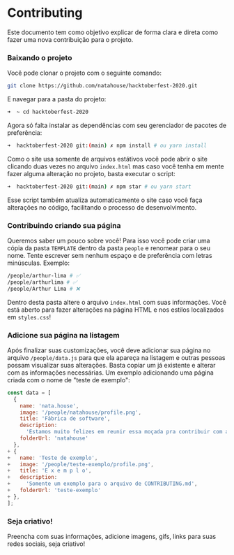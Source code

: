 # Contributing

Este documento tem como objetivo explicar de forma clara e direta como fazer uma nova contribuição para o projeto.

### Baixando o projeto

Você pode clonar o projeto com o seguinte comando:

```sh
git clone https://github.com/natahouse/hacktoberfest-2020.git
```

E navegar para a pasta do projeto:

```sh
➜  ~ cd hacktoberfest-2020
```

Agora só falta instalar as dependências com seu gerenciador de pacotes de preferência:

```sh
➜  hacktoberfest-2020 git:(main) ✗ npm install # ou yarn install
```

Como o site usa somente de arquivos estátivos você pode abrir o site clicando duas vezes no arquivo `index.html` mas caso você tenha em mente fazer alguma alteração no projeto, basta executar o script:

```sh
➜  hacktoberfest-2020 git:(main) ✗ npm star # ou yarn start
```

Esse script também atualiza automaticamente o site caso você faça alterações no código, facilitando o processo de desenvolvimento.

### Contribuindo criando sua página

Queremos saber um pouco sobre você! Para isso você pode criar uma cópia da pasta `TEMPLATE` dentro da pasta `people` e renomear para o seu nome. Tente escrever sem nenhum espaço e de preferência com letras minúsculas. Exemplo:

```sh
/people/arthur-lima # ✅
/people/arthurlima # ✅
/people/Arthur Lima # ❌
```

Dentro desta pasta altere o arquivo `index.html` com suas informações. Você está aberto para fazer alterações na página HTML e nos estilos localizados em `styles.css`!

### Adicione sua página na listagem

Após finalizar suas customizações, você deve adicionar sua página no arquivo `/people/data.js` para que ela apareça na listagem e outras pessoas possam visualizar suas alterações.
Basta copiar um já existente e alterar com as informações necessárias. Um exemplo adicionando uma página criada com o nome de "teste de exemplo":

```js
const data = [
  {
    name: 'nata.house',
    image: '/people/natahouse/profile.png',
    title: 'Fábrica de software',
    description:
      'Estamos muito felizes em reunir essa moçada pra contribuir com a comunidade open-source o/.',
    folderUrl: 'natahouse'
  },
+ {
+   name: 'Teste de exemplo',
+   image: '/people/teste-exemplo/profile.png',
+   title: 'E x e m p l o',
+   description:
+     'Somente um exemplo para o arquivo de CONTRIBUTING.md',
+   folderUrl: 'teste-exemplo'
+ },
];
```

### Seja criativo!

Preencha com suas informações, adicione imagens, gifs, links para suas redes sociais, seja criativo!
